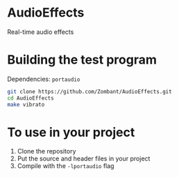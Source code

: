 # AudioEffects
Real-time audio effects

# Building the test program
Dependencies:
`portaudio`

```bash
git clone https://github.com/Zombant/AudioEffects.git
cd AudioEffects
make vibrato
```
# To use in your project
1. Clone the repository
2. Put the source and header files in your project
3. Compile with the `-lportaudio` flag
